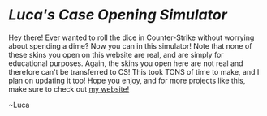 <h1><i>Luca's Case Opening Simulator</i></h1>
<p>Hey there! Ever wanted to roll the dice in Counter-Strike without worrying about spending a dime? Now you can in this simulator! Note that none of these skins you open on this website are real, and are simply for educational purposes. Again, the skins you open here are not real and therefore can't be transferred to CS! This took TONS of time to make, and I plan on updating it too! Hope you enjoy, and for more projects like this, make sure to check out <a href="https://yeetboi-1010.github.io/PortfolioWebsiteV1/index.html">my website!</a></p>
<p>~Luca</p>
